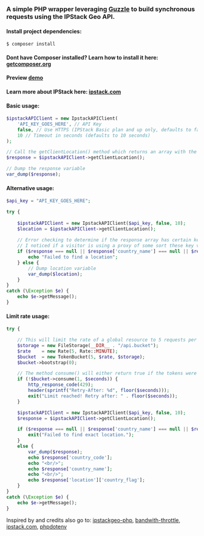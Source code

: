 ### A simple PHP wrapper leveraging [Guzzle](http://docs.guzzlephp.org/en/stable/) to build synchronous requests using the IPStack Geo API.

#### Install project dependencies:

`$ composer install`

#### Dont have Composer installed? Learn how to install it here: [getcomposer.org](https://getcomposer.org/download/)

#### Preview [demo](https://fathomless-beach-32451.herokuapp.com/)

#### Learn more about IPStack here: [ipstack.com](https://ipstack.com/)

#### Basic usage:

```php
$ipstackAPIClient = new IpstackAPIClient(
    'API_KEY_GOES_HERE', // API Key
    false, // Use HTTPS (IPStack Basic plan and up only, defaults to false)
    10 // Timeout in seconds (defaults to 10 seconds)
);

// Call the getClientLocation() method which returns an array with the visitor location/ip details.
$response = $ipstackAPIClient->getClientLocation();

// Dump the response variable
var_dump($response);
```


#### Alternative usage:

```php
$api_key = "API_KEY_GOES_HERE";

try {
    
    $ipstackAPIClient = new IpstackAPIClient($api_key, false, 10);
    $location = $ipstackAPIClient->getClientLocation();
    
    // Error checking to determine if the response array has certain key values set.
    // I noticed if a visitor is using a proxy of some sort these key values can be often unset/null.
    if ($response === null || $response['country_name'] === null || $response['country_code'] === null) {
        echo "Failed to find a location";
    } else {
        // Dump location variable
        var_dump($location);
    }
}
catch (\Exception $e) {
    echo $e->getMessage();
}
```

#### Limit rate usage:
```php
try {

    // This will limit the rate of a global resource to 5 requests per minute for all requests.
    $storage = new FileStorage(__DIR__ . "/api.bucket");
    $rate    = new Rate(5, Rate::MINUTE);
    $bucket  = new TokenBucket(5, $rate, $storage);
    $bucket->bootstrap(0);

    // The method consume() will either return true if the tokens were consumed or false with 429 status.
    if (!$bucket->consume(1, $seconds)) {
        http_response_code(429);
        header(sprintf("Retry-After: %d", floor($seconds)));
        exit("Limit reached! Retry after: " . floor($seconds));
    }

    $ipstackAPIClient = new IpstackAPIClient($api_key, false, 10);
    $response = $ipstackAPIClient->getClientLocation();

    if ($response === null || $response['country_name'] === null || $response['country_code'] === null) {
        exit("Failed to find exact location.");
    } 
    else {
        var_dump($response);
        echo $response['country_code'];
        echo "<br/>";
        echo $response['country_name'];
        echo "<br/>";
        echo $response['location']['country_flag'];
    }
}
catch (\Exception $e) {
    echo $e->getMessage();
}
```

Inspired by and credits also go to: [ipstackgeo-php](https://github.com/nathan-fiscaletti/ipstackgeo-php), [bandwith-throttle](https://github.com/bandwidth-throttle/bandwidth-throttle), [ipstack.com](https://ipstack.com/), [phpdotenv](https://github.com/vlucas/phpdotenv)
